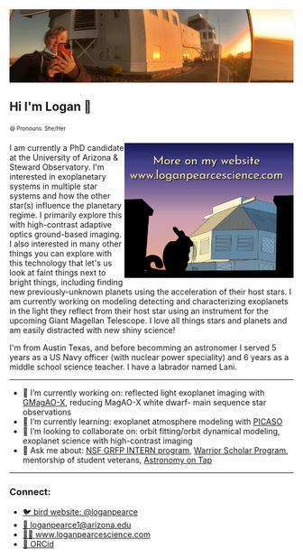 <img src="mirror-selfie.png" align="center">

## Hi I'm Logan 👋
<sub><sup>😄 Pronouns: She/Her</sup></sub>

<p>
  <a href='www.loganpearcescience.com'><img src="vizzy-dome-sunset-websitead.png" width=300, align="right"></a>
</p>

I am currently a PhD candidate at the University of Arizona & Steward Observatory.  I'm interested in exoplanetary systems in multiple star systems and how the other star(s) influence the planetary regime.  I primarily explore this with high-contrast adaptive optics ground-based imaging.  I also interested in many other things you can explore with this technology that let's us look at faint things next to bright things, including finding new previously-unknown planets using the acceleration of their host stars.  I am currently working on modeling detecting and characterizing exoplanets in the light they reflect from their host star using an instrument for the upcoming Giant Magellan Telescope.  I love all things stars and planets and am easily distracted with new shiny science!

I'm from Austin Texas, and before becomming an astronomer I served 5 years as a US Navy officer (with nuclear power speciality) and 6 years as a middle school science teacher.  I have a labrador named Lani.

---

- 🔭 I’m currently working on: reflected light exoplanet imaging with <a href="xwcl.science">GMagAO-X</a>, reducing MagAO-X white dwarf- main sequence star observations
- 🌱 I’m currently learning: exoplanet atmosphere modeling with <a href="https://natashabatalha.github.io/picaso/">PICASO</a>
- 👯 I’m looking to collaborate on: orbit fitting/orbit dynamical modeling, exoplanet science with high-contrast imaging
- 💬 Ask me about: <a href="https://www.nsf.gov/eng/eec/intern.jsp">NSF GRFP INTERN program<a/>, <a href="https://www.warrior-scholar.org/">Warrior Scholar Program</a>, mentorship of student veterans, <a href="astronomyontap.org">Astronomy on Tap</a>

 ---
  
 ### Connect:
  -  <a href="https://twitter.com/loganpearce">🐦 bird website: @loganpearce</a>
  -  <a href="mailto:loganpearce1@arizona.edu">📧 loganpearce1@arizona.edu</a>
  -  <a href='www.loganpearcescience.com'>👩‍💻 www.loganpearcescience.com</a>
  -  <a href="https://orcid.org/0000-0003-3904-7378">📝 ORCid</a>

<!--
**logan-pearce/logan-pearce** is a ✨ _special_ ✨ repository because its `README.md` (this file) appears on your GitHub profile.

Here are some ideas to get you started:

- 🔭 I’m currently working on ...
- 🌱 I’m currently learning ...
- 👯 I’m looking to collaborate on ...
- 🤔 I’m looking for help with ...
- 💬 Ask me about ...
- 📫 How to reach me: ...
- 😄 Pronouns: ...
- ⚡ Fun fact: ...
-->
